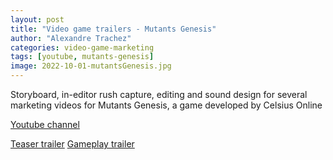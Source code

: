 ```yaml
---
layout: post
title: "Video game trailers - Mutants Genesis"
author: "Alexandre Trachez"
categories: video-game-marketing
tags: [youtube, mutants-genesis]
image: 2022-10-01-mutantsGenesis.jpg
---
```


Storyboard, in-editor rush capture, editing and sound design for several marketing videos for Mutants Genesis, a game developed by Celsius Online

[Youtube channel](https://www.youtube.com/@MutantsGenesis)

[Teaser trailer](https://www.youtube.com/watch?v=swxBa-Pj-NE)
[Gameplay trailer](https://www.youtube.com/watch?v=9LkRiEkmmBM)
